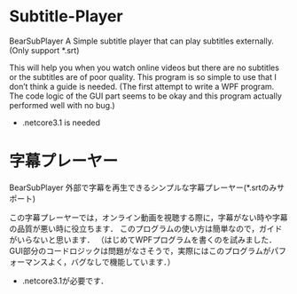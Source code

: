 # Subtitle-Player
 BearSubPlayer
 A Simple subtitle player that can play subtitles externally.(Only support *.srt)
 
This will help you when you watch online videos but there are no subtitles or the subtitles are of poor quality.
This program is so simple to use that I don’t think a guide is needed.
(The first attempt to write a WPF program. The code logic of the GUI part seems to be okay and this program actually performed well with no bug.)
* .netcore3.1 is needed

# 字幕プレーヤー
 BearSubPlayer
 外部で字幕を再生できるシンプルな字幕プレーヤー(*.srtのみサポート)

この字幕プレーヤーでは，オンライン動画を視聴する際に，字幕がない時や字幕の品質が悪い時に役立ちます．
このプログラムの使い方は簡単なので，ガイドがいらないと思います．
（はじめてWPFプログラムを書くのを試みました．GUI部分のコードロジックは問題がなさそうで，実際にはこのプログラムがパフォーマンスよく，バグなしで機能しています．）
* .netcore3.1が必要です．
